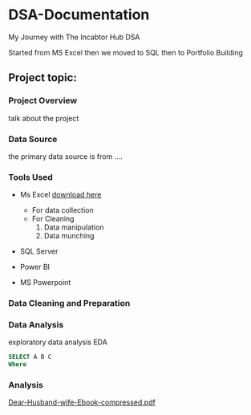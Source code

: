 # DSA-Documentation
My Journey with The Incabtor Hub DSA

Started from MS Excel then we moved to SQL then to Portfolio Building 

## Project topic:

### Project Overview
talk about the project 



### Data Source
the primary data source is from ....

### Tools Used
- Ms Excel [download here](arsenal.com)
     - For data collection
     - For Cleaning
       1. Data manipulation
       2. Data munching
          
- SQL Server
- Power BI
- MS Powerpoint


### Data Cleaning and Preparation



### Data Analysis

exploratory data analysis EDA

``` SQL
SELECT A B C
Where

```

### Analysis 



[Dear-Husband-wife-Ebook-compressed.pdf](https://github.com/user-attachments/files/20494437/Dear-Husband-wife-Ebook-compressed.pdf)
